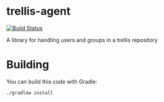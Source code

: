 # trellis-agent

[![Build Status](https://travis-ci.org/acoburn/trellis-agent.png?branch=master)](https://travis-ci.org/acoburn/trellis-agent)

A library for handling users and groups in a trellis repository

# Building

You can build this code with Gradle:

    ./gradlew install


